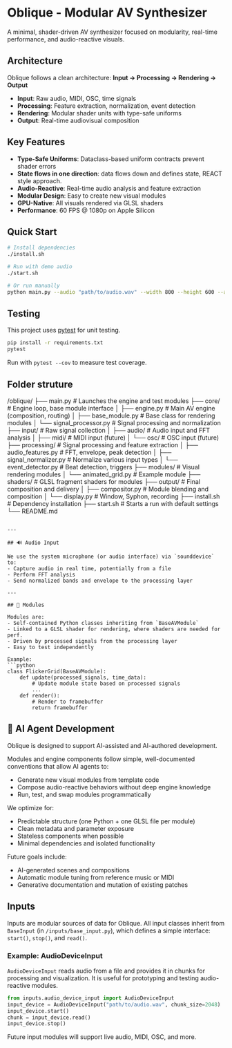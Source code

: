 # Oblique - Modular AV Synthesizer

A minimal, shader-driven AV synthesizer focused on modularity, real-time performance, and audio-reactive visuals.

## Architecture

Oblique follows a clean architecture: **Input → Processing → Rendering → Output**

- **Input**: Raw audio, MIDI, OSC, time signals
- **Processing**: Feature extraction, normalization, event detection
- **Rendering**: Modular shader units with type-safe uniforms
- **Output**: Real-time audiovisual composition

## Key Features

- **Type-Safe Uniforms**: Dataclass-based uniform contracts prevent shader errors
- **State flows in one direction**: data flows down and defines state, REACT style approach. 
- **Audio-Reactive**: Real-time audio analysis and feature extraction
- **Modular Design**: Easy to create new visual modules
- **GPU-Native**: All visuals rendered via GLSL shaders
- **Performance**: 60 FPS @ 1080p on Apple Silicon

## Quick Start

```bash
# Install dependencies
./install.sh

# Run with demo audio
./start.sh

# Or run manually
python main.py --audio "path/to/audio.wav" --width 800 --height 600 --audio "path_to_audio"
```

## Testing

This project uses [pytest](https://docs.pytest.org/) for unit testing.

```bash
pip install -r requirements.txt
pytest
```

Run with `pytest --cov` to measure test coverage.

## Folder struture
/oblique/
├── main.py                    # Launches the engine and test modules
├── core/                      # Engine loop, base module interface
│   ├── engine.py             # Main AV engine (composition, routing)
│   ├── base_module.py        # Base class for rendering modules
│   └── signal_processor.py   # Signal processing and normalization
├── input/                     # Raw signal collection
│   ├── audio/                # Audio input and FFT analysis
│   ├── midi/                 # MIDI input (future)
│   └── osc/                  # OSC input (future)
├── processing/                # Signal processing and feature extraction
│   ├── audio_features.py     # FFT, envelope, peak detection
│   ├── signal_normalizer.py  # Normalize various input types
│   └── event_detector.py     # Beat detection, triggers
├── modules/                   # Visual rendering modules
│   └── animated_grid.py      # Example module
├── shaders/                   # GLSL fragment shaders for modules
├── output/                    # Final composition and delivery
│   ├── compositor.py         # Module blending and composition
│   └── display.py            # Window, Syphon, recording
├── install.sh                 # Dependency installation
├── start.sh                   # Starts a run with default settings
└── README.md
```

---

## 🔊 Audio Input

We use the system microphone (or audio interface) via `sounddevice` to:
- Capture audio in real time, potentially from a file
- Perform FFT analysis
- Send normalized bands and envelope to the processing layer

---

## 🧩 Modules

Modules are:
- Self-contained Python classes inheriting from `BaseAVModule`
- Linked to a GLSL shader for rendering, where shaders are needed for perf.
- Driven by processed signals from the processing layer
- Easy to test independently

Example:
```python
class FlickerGrid(BaseAVModule):
    def update(processed_signals, time_data):
        # Update module state based on processed signals
        ...
    def render():
        # Render to framebuffer
        return framebuffer
```

## 🤖 AI Agent Development

Oblique is designed to support AI-assisted and AI-authored development.

Modules and engine components follow simple, well-documented conventions that allow AI agents to:
- Generate new visual modules from template code
- Compose audio-reactive behaviors without deep engine knowledge
- Run, test, and swap modules programmatically

We optimize for:
- Predictable structure (one Python + one GLSL file per module)
- Clean metadata and parameter exposure
- Stateless components when possible
- Minimal dependencies and isolated functionality

Future goals include:
- AI-generated scenes and compositions
- Automatic module tuning from reference music or MIDI
- Generative documentation and mutation of existing patches

## Inputs

Inputs are modular sources of data for Oblique. All input classes inherit from `BaseInput` (in `/inputs/base_input.py`), which defines a simple interface: `start()`, `stop()`, and `read()`.

### Example: AudioDeviceInput

`AudioDeviceInput` reads audio from a file and provides it in chunks for processing and visualization. It is useful for prototyping and testing audio-reactive modules.

```python
from inputs.audio_device_input import AudioDeviceInput
input_device = AudioDeviceInput("path/to/audio.wav", chunk_size=2048)
input_device.start()
chunk = input_device.read()
input_device.stop()
```

Future input modules will support live audio, MIDI, OSC, and more.
